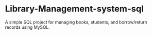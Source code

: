# Library-Management-system-sql
A simple SQL project for managing books, students, and borrow/return records using MySQL.  
